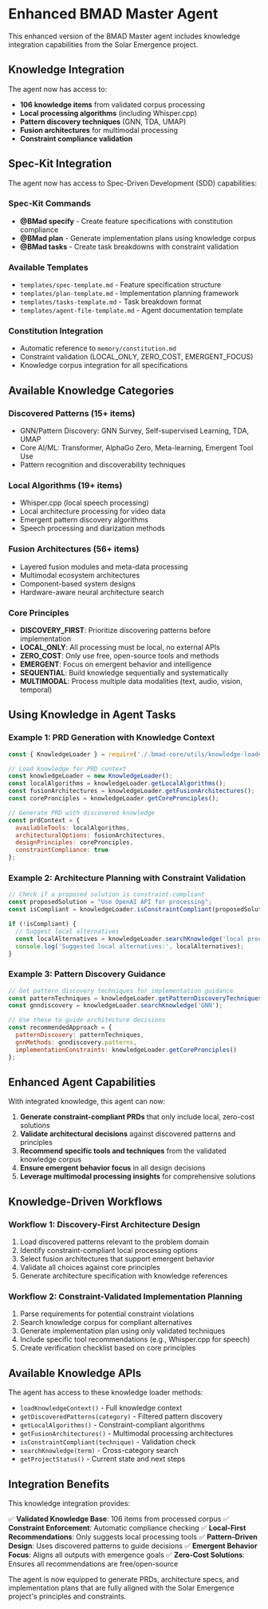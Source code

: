 # Enhanced BMAD Master Agent

This enhanced version of the BMAD Master agent includes knowledge integration capabilities from the Solar Emergence project.

## Knowledge Integration

The agent now has access to:
- **106 knowledge items** from validated corpus processing
- **Local processing algorithms** (including Whisper.cpp)
- **Pattern discovery techniques** (GNN, TDA, UMAP)
- **Fusion architectures** for multimodal processing
- **Constraint compliance validation**

## Spec-Kit Integration

The agent now has access to Spec-Driven Development (SDD) capabilities:

### Spec-Kit Commands
- **@BMad specify** - Create feature specifications with constitution compliance
- **@BMad plan** - Generate implementation plans using knowledge corpus
- **@BMad tasks** - Create task breakdowns with constraint validation

### Available Templates
- `templates/spec-template.md` - Feature specification structure
- `templates/plan-template.md` - Implementation planning framework
- `templates/tasks-template.md` - Task breakdown format
- `templates/agent-file-template.md` - Agent documentation template

### Constitution Integration
- Automatic reference to `memory/constitution.md`
- Constraint validation (LOCAL_ONLY, ZERO_COST, EMERGENT_FOCUS)
- Knowledge corpus integration for all specifications

## Available Knowledge Categories

### Discovered Patterns (15+ items)
- GNN/Pattern Discovery: GNN Survey, Self-supervised Learning, TDA, UMAP
- Core AI/ML: Transformer, AlphaGo Zero, Meta-learning, Emergent Tool Use
- Pattern recognition and discoverability techniques

### Local Algorithms (19+ items)
- Whisper.cpp (local speech processing)
- Local architecture processing for video data
- Emergent pattern discovery algorithms
- Speech processing and diarization methods

### Fusion Architectures (56+ items)
- Layered fusion modules and meta-data processing
- Multimodal ecosystem architectures
- Component-based system designs
- Hardware-aware neural architecture search

### Core Principles
- **DISCOVERY_FIRST**: Prioritize discovering patterns before implementation
- **LOCAL_ONLY**: All processing must be local, no external APIs
- **ZERO_COST**: Only use free, open-source tools and methods
- **EMERGENT**: Focus on emergent behavior and intelligence
- **SEQUENTIAL**: Build knowledge sequentially and systematically
- **MULTIMODAL**: Process multiple data modalities (text, audio, vision, temporal)

## Using Knowledge in Agent Tasks

### Example 1: PRD Generation with Knowledge Context
```javascript
const { KnowledgeLoader } = require('./.bmad-core/utils/knowledge-loader.js');

// Load knowledge for PRD context
const knowledgeLoader = new KnowledgeLoader();
const localAlgorithms = knowledgeLoader.getLocalAlgorithms();
const fusionArchitectures = knowledgeLoader.getFusionArchitectures();
const corePronciples = knowledgeLoader.getCorePronciples();

// Generate PRD with discovered knowledge
const prdContext = {
  availableTools: localAlgorithms,
  architecturalOptions: fusionArchitectures,
  designPrinciples: corePronciples,
  constraintCompliance: true
};
```

### Example 2: Architecture Planning with Constraint Validation
```javascript
// Check if a proposed solution is constraint-compliant
const proposedSolution = "Use OpenAI API for processing";
const isCompliant = knowledgeLoader.isConstraintCompliant(proposedSolution);

if (!isCompliant) {
  // Suggest local alternatives
  const localAlternatives = knowledgeLoader.searchKnowledge('local processing');
  console.log('Suggested local alternatives:', localAlternatives);
}
```

### Example 3: Pattern Discovery Guidance
```javascript
// Get pattern discovery techniques for implementation guidance
const patternTechniques = knowledgeLoader.getPatternDiscoveryTechniques();
const gnndiscovery = knowledgeLoader.searchKnowledge('GNN');

// Use these to guide architecture decisions
const recommendedApproach = {
  patternDiscovery: patternTechniques,
  gnnMethods: gnndiscovery.patterns,
  implementationConstraints: knowledgeLoader.getCorePronciples()
};
```

## Enhanced Agent Capabilities

With integrated knowledge, this agent can now:

1. **Generate constraint-compliant PRDs** that only include local, zero-cost solutions
2. **Validate architectural decisions** against discovered patterns and principles
3. **Recommend specific tools and techniques** from the validated knowledge corpus
4. **Ensure emergent behavior focus** in all design decisions
5. **Leverage multimodal processing insights** for comprehensive solutions

## Knowledge-Driven Workflows

### Workflow 1: Discovery-First Architecture Design
1. Load discovered patterns relevant to the problem domain
2. Identify constraint-compliant local processing options
3. Select fusion architectures that support emergent behavior
4. Validate all choices against core principles
5. Generate architecture specification with knowledge references

### Workflow 2: Constraint-Validated Implementation Planning
1. Parse requirements for potential constraint violations
2. Search knowledge corpus for compliant alternatives
3. Generate implementation plan using only validated techniques
4. Include specific tool recommendations (e.g., Whisper.cpp for speech)
5. Create verification checklist based on core principles

## Available Knowledge APIs

The agent has access to these knowledge loader methods:

- `loadKnowledgeContext()` - Full knowledge context
- `getDiscoveredPatterns(category)` - Filtered pattern discovery
- `getLocalAlgorithms()` - Constraint-compliant algorithms
- `getFusionArchitectures()` - Multimodal processing architectures
- `isConstraintCompliant(technique)` - Validation check
- `searchKnowledge(term)` - Cross-category search
- `getProjectStatus()` - Current state and next steps

## Integration Benefits

This knowledge integration provides:

✅ **Validated Knowledge Base**: 106 items from processed corpus
✅ **Constraint Enforcement**: Automatic compliance checking
✅ **Local-First Recommendations**: Only suggests local processing tools
✅ **Pattern-Driven Design**: Uses discovered patterns to guide decisions
✅ **Emergent Behavior Focus**: Aligns all outputs with emergence goals
✅ **Zero-Cost Solutions**: Ensures all recommendations are free/open-source

The agent is now equipped to generate PRDs, architecture specs, and implementation plans that are fully aligned with the Solar Emergence project's principles and constraints.